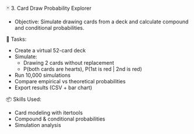 🃏 3. Card Draw Probability Explorer
- Objective: Simulate drawing cards from a deck and calculate compound and conditional probabilities.

🔧 Tasks:
- Create a virtual 52-card deck
- Simulate:
    - Drawing 2 cards without replacement
    - P(both cards are hearts), P(1st is red | 2nd is red)
- Run 10,000 simulations
- Compare empirical vs theoretical probabilities
- Export results (CSV + bar chart)

📦 Skills Used:
- Card modeling with itertools
- Compound & conditional probabilities
- Simulation analysis
